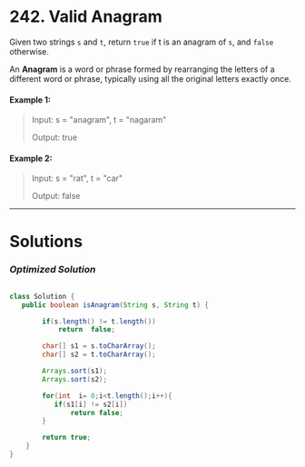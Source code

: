 # 242. Valid Anagram


Given two strings ``s`` and ``t``, return ``true`` if t is an anagram of ``s``, and ``false`` otherwise.

An **Anagram** is a word or phrase formed by rearranging the letters of a different word or phrase, typically using all the original letters exactly once.

#### Example 1:

>Input: s = "anagram", t = "nagaram"
>
>Output: true

#### Example 2:

>Input: s = "rat", t = "car"
>
>Output: false


---

# Solutions

### *Optimized Solution*

```java

class Solution {
   public boolean isAnagram(String s, String t) {

        if(s.length() != t.length())
            return  false;

        char[] s1 = s.toCharArray();
        char[] s2 = t.toCharArray();

        Arrays.sort(s1);
        Arrays.sort(s2);

        for(int  i= 0;i<t.length();i++){
           if(s1[i] != s2[i])
               return false;
        }

        return true;
    }
}

```
